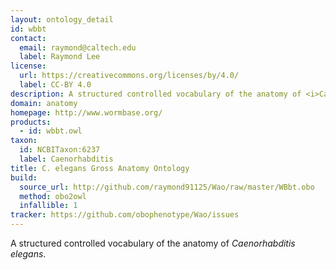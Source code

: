 ```yaml
---
layout: ontology_detail
id: wbbt
contact:
  email: raymond@caltech.edu
  label: Raymond Lee
license:
  url: https://creativecommons.org/licenses/by/4.0/
  label: CC-BY 4.0
description: A structured controlled vocabulary of the anatomy of <i>Caenorhabditis elegans</i>.
domain: anatomy
homepage: http://www.wormbase.org/
products:
  - id: wbbt.owl
taxon:
  id: NCBITaxon:6237
  label: Caenorhabditis
title: C. elegans Gross Anatomy Ontology
build:
  source_url: http://github.com/raymond91125/Wao/raw/master/WBbt.obo
  method: obo2owl
  infallible: 1
tracker: https://github.com/obophenotype/Wao/issues
---
```


A structured controlled vocabulary of the anatomy of <i>Caenorhabditis elegans</i>.
